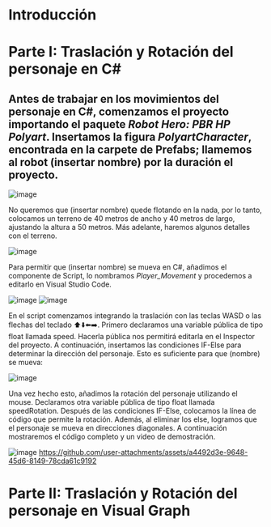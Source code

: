 # Introducción

# Parte I: Traslación y Rotación del personaje en C#

## Antes de trabajar en los movimientos del personaje en C#, comenzamos el proyecto importando el paquete _Robot Hero: PBR HP Polyart_. Insertamos la figura _PolyartCharacter_, encontrada en la carpete de Prefabs; llamemos al robot (insertar nombre) por la duración el proyecto.

![image](https://github.com/user-attachments/assets/56f09a0e-0637-48fe-9897-f8961d2c4f15)

No queremos que (insertar nombre) quede flotando en la nada, por lo tanto, colocamos un terreno de 40 metros de ancho y 40 metros de largo, ajustando la altura a 50 metros. Más adelante, haremos algunos detalles con el terreno.

![image](https://github.com/user-attachments/assets/18be7896-c39f-46ec-b49e-90050981104b)

Para permitir que (insertar nombre) se mueva en C#, añadimos el componente de Script, lo nombramos _Player_Movement_ y procedemos a editarlo en Visual Studio Code. 

![image](https://github.com/user-attachments/assets/53593a7c-27e6-4eef-ab68-3b2e510a3a2c)
![image](https://github.com/user-attachments/assets/e7e8fcaa-80cd-4aa8-9821-2e402860cb1f)

En el script comenzamos integrando la traslación con las teclas WASD o las flechas del teclado ⬆️⬇️⬅️➡️. Primero declaramos una variable pública de tipo float llamada speed. Hacerla pública nos permitirá editarla en el Inspector del proyecto. A continuación, insertamos las condiciones IF-Else para determinar la dirección del personaje. Esto es suficiente para que (nombre) se mueva:

![image](https://github.com/user-attachments/assets/0da02be8-e976-461e-9228-b46a49aa171b)

Una vez hecho esto, añadimos la rotación del personaje utilizando el mouse. Declaramos otra variable pública de tipo float llamada speedRotation. Después de las condiciones IF-Else, colocamos la línea de código que permite la rotación. Además, al eliminar los else, logramos que el personaje se mueva en direcciones diagonales. A continuación mostraremos el código completo y un video de demostración.

![image](https://github.com/user-attachments/assets/8b52e82e-bae9-41ea-93e1-646e75d2c866)
https://github.com/user-attachments/assets/a4492d3e-9648-45d6-8149-78cda61c9192


# Parte II: Traslación y Rotación del personaje en Visual Graph
